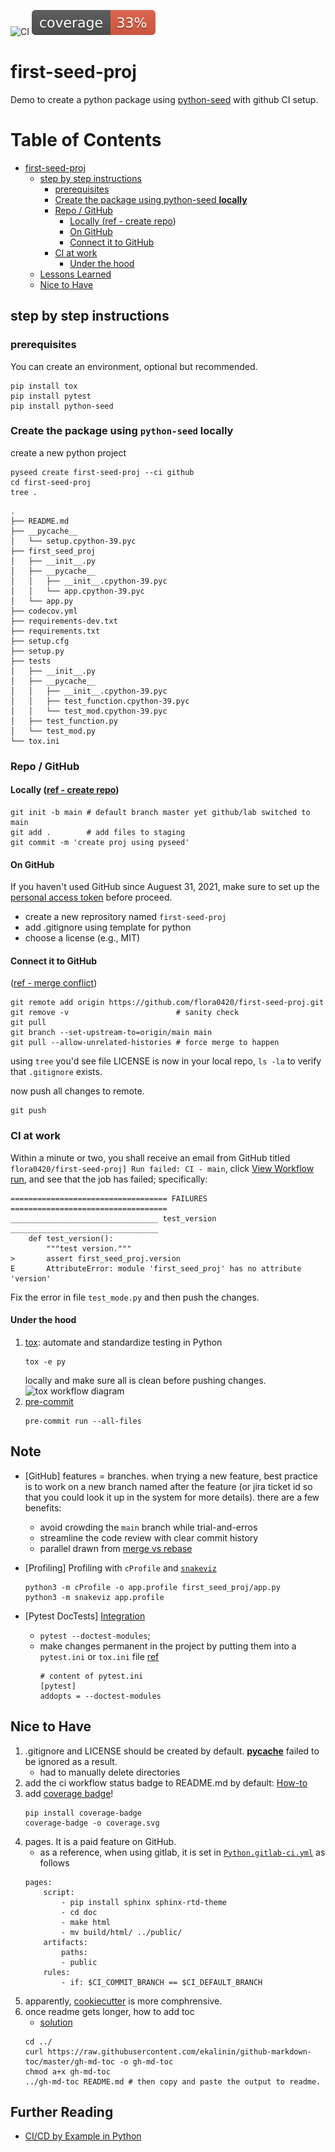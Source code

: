 ![CI](https://github.com/flora0420/first-seed-proj/actions/workflows/ci.yml/badge.svg) 
![coverage](coverage.svg)
# first-seed-proj
Demo to create a python package using [python-seed](https://github.com/developmentseed/python-seed) with github CI setup.

Table of Contents
=================

* [first-seed-proj](#first-seed-proj)
   * [step by step instructions](#step-by-step-instructions)
      * [prerequisites](#prerequisites)
      * [Create the package using python-seed <strong>locally</strong>](#create-the-package-using-python-seed-locally)
      * [Repo / GitHub](#repo--github)
         * [Locally (<a href="https://kbroman.org/github_tutorial/pages/init.html" rel="nofollow">ref - create repo</a>)](#locally-ref---create-repo)
         * [On GitHub](#on-github)
         * [Connect it to GitHub](#connect-it-to-github)
      * [CI at work](#ci-at-work)
         * [Under the hood](#under-the-hood)
   * [Lessons Learned](#lessons-learned)
   * [Nice to Have](#nice-to-have)

## step by step instructions
### prerequisites
You can create an environment, optional but recommended.
```
pip install tox
pip install pytest
pip install python-seed
```

### Create the package using `python-seed` **locally**
create a new python project
```
pyseed create first-seed-proj --ci github
cd first-seed-proj
tree .
```
```
.
├── README.md
├── __pycache__
│   └── setup.cpython-39.pyc
├── first_seed_proj
│   ├── __init__.py
│   ├── __pycache__
│   │   ├── __init__.cpython-39.pyc
│   │   └── app.cpython-39.pyc
│   └── app.py
├── codecov.yml
├── requirements-dev.txt
├── requirements.txt
├── setup.cfg
├── setup.py
├── tests
│   ├── __init__.py
│   ├── __pycache__
│   │   ├── __init__.cpython-39.pyc
│   │   ├── test_function.cpython-39.pyc
│   │   └── test_mod.cpython-39.pyc
│   ├── test_function.py
│   └── test_mod.py
└── tox.ini
```
### Repo / GitHub
#### Locally ([ref - create repo](https://kbroman.org/github_tutorial/pages/init.html))
```
git init -b main # default branch master yet github/lab switched to main
git add .        # add files to staging
git commit -m 'create proj using pyseed' 
```

#### On GitHub
If you haven't used GitHub since Auguest 31, 2021, make sure to set up the [personal access token](https://docs.github.com/en/authentication/keeping-your-account-and-data-secure/creating-a-personal-access-token) before proceed.

- create a new reprository named `first-seed-proj`
- add .gitignore using template for python
- choose a license (e.g., MIT)

#### Connect it to GitHub
([ref - merge conflict](https://stackoverflow.com/questions/37937984/git-refusing-to-merge-unrelated-histories-on-rebase))
```
git remote add origin https://github.com/flora0420/first-seed-proj.git  
git remove -v                        # sanity check
git pull                             
git branch --set-upstream-to=origin/main main
git pull --allow-unrelated-histories # force merge to happen
```

using `tree` you'd see file LICENSE is now in your local repo, `ls -la` to verify that `.gitignore` exists.

now push all changes to remote. 
```
git push
```

### CI at work
Within a minute or two, you shall receive an email from GitHub titled `flora0420/first-seed-proj] Run failed: CI - main`, click [View Workflow run](https://github.com/flora0420/first-seed-proj/actions/runs/2046791613), and see that the job has failed; specifically:

```
=================================== FAILURES ===================================
_________________________________ test_version _________________________________
    def test_version():
        """test version."""
>       assert first_seed_proj.version
E       AttributeError: module 'first_seed_proj' has no attribute 'version'
```

Fix the error in file `test_mode.py` and then push the changes.

#### Under the hood
1. [tox](https://tox.wiki/en/latest/index.html): automate and standardize testing in Python
    ```
    tox -e py
    ```
    locally and make sure all is clean before pushing changes. 
    ![tox workflow diagram](https://tox.wiki/en/latest/_images/tox_flow.png)
2. [pre-commit](https://pre-commit.com)
    ```
    pre-commit run --all-files
    ```

## Note
- [GitHub] features = branches. when trying a new feature, best practice is to work on a new branch named after the feature (or jira ticket id so that you could look it up in the system for more details). there are a few benefits:
    - avoid crowding the `main` branch while trial-and-erros 
    - streamline the code review with clear commit history 
    - parallel drawn from [merge vs rebase](https://betterprogramming.pub/differences-between-git-merge-and-rebase-and-why-you-should-care-ae41d96237b6)

- [Profiling] Profiling with `cProfile` and [`snakeviz`](https://jiffyclub.github.io/snakeviz/)
    ```
    python3 -m cProfile -o app.profile first_seed_proj/app.py
    python3 -m snakeviz app.profile   
    ```

- [Pytest DocTests] [Integration](https://doc.pytest.org/en/latest/how-to/doctest.html)
    - `pytest --doctest-modules`; 
    - make changes permanent in the project by putting them into a `pytest.ini` or `tox.ini` file [ref](https://stackoverflow.com/questions/17056138/how-to-make-pytest-run-doctests-as-well-as-normal-tests-directory)
        ```
        # content of pytest.ini
        [pytest]
        addopts = --doctest-modules
        ```
## Nice to Have
1. .gitignore and LICENSE should be created by default. [__pycache__](https://stackoverflow.com/questions/16869024/what-is-pycache) failed to be ignored as a result.
    - had to manually delete directories 
1. add the ci workflow status badge to README.md by default: [How-to](https://docs.github.com/en/actions/monitoring-and-troubleshooting-workflows/adding-a-workflow-status-badge)
1. add [coverage badge](https://pypi.org/project/coverage-badge/)! 
    ```
    pip install coverage-badge
    coverage-badge -o coverage.svg
    ```
1. pages. It is a paid feature on GitHub. 
    - as a reference, when using gitlab, it is set in [`Python.gitlab-ci.yml`](https://gitlab.com/gitlab-org/gitlab/-/blob/master/lib/gitlab/ci/templates/Python.gitlab-ci.yml) as follows
    ```
    pages:
        script:
            - pip install sphinx sphinx-rtd-theme
            - cd doc
            - make html
            - mv build/html/ ../public/
        artifacts:
            paths:
            - public
        rules:
            - if: $CI_COMMIT_BRANCH == $CI_DEFAULT_BRANCH
    ```
1. apparently, [cookiecutter](https://cookiecutter.readthedocs.io/en/2.0.2/README.html) is more comphrensive.
1. once readme gets longer, how to add toc
    - [solution](https://github.com/ekalinin/github-markdown-toc)
    ```
    cd ../
    curl https://raw.githubusercontent.com/ekalinin/github-markdown-toc/master/gh-md-toc -o gh-md-toc
    chmod a+x gh-md-toc
    ../gh-md-toc README.md # then copy and paste the output to readme.
    ```


## Further Reading
- [CI/CD by Example in Python](https://towardsdatascience.com/ci-cd-by-example-in-python-46f1533cb09d)